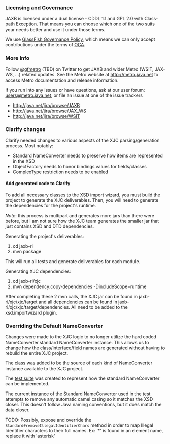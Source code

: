 ### Licensing and Governance

JAXB is licensed under a dual license - CDDL 1.1 and GPL 2.0 with Class-path Exception. 
That means you can choose which one of the two suits your needs better and use it under those terms.

We use <a href="http://glassfish.java.net/public/GovernancePolicy.html">GlassFish Governance Policy</a>, 
which means we can only accept contributions under the 
terms of <a href="http://oracle.com/technetwork/goto/oca">OCA</a>.

### More Info

Follow <a href="http://twitter.com/gfmetro">@gfmetro</a> (TBD) on Twitter to get JAXB and wider Metro (WSIT, JAX-WS, ...) related updates. See the Metro 
website at http://metro.java.net to access Metro documentation and release information. 

If you run into any issues 
or have questions, ask at our user forum: <a href="mailto:users@metro.java.net">users@metro.java.net</a>, or file an issue at one of the issue trackers
* http://java.net/jira/browse/JAXB
* http://java.net/jira/browse/JAX_WS
* http://java.net/jira/browse/WSIT


### Clarify changes

Clarify needed changes to various aspects of the XJC parsing/generation process.  Most notably:

* Standard NameConverter needs to preserve how items are represented in the XSD
* ObjectFactory needs to honor bindings values for fields/classes
* ComplexType restriction needs to be enabled

#### Add generated code to Clarify

To add all necessary classes to the XSD import wizard, you must build the project to generate the XJC deliverables.  Then, you will need to generate the dependencies for the project's runtime.

*Note*: this process is multipart and generates more jars than there were before, but I am not sure how the XJC team generates the smaller jar that just contains XSD and DTD dependencies.

Generating the project's deliverables:

1. cd jaxb-ri
2. mvn package

This will run all tests and generate deliverables for each module.

Generating XJC dependencies:

1. cd jaxb-ri/xjc
2. mvn dependency:copy-dependencies -DincludeScope=runtime


After completing these 2 mvn calls, the XJC jar can be found in jaxb-ri/xjc/xjc/target and all dependencies can be found in jaxb-ri/xjc/xjc/target/dependencies.  All need to be added to the xsd.importwizard plugin.


### Overriding the Default NameConverter

Changes were made to the XJC logic to no longer utilize the hard coded NameConverter.standard NameConverter instance.  This allows us to change how the class/interface/field names are generated without having to rebuild the entire XJC project.

The [class](jaxb-v2/jaxb-ri/core/src/main/java/com/sun/xml/bind/api/impl/NameConverterProvider.java) was added to be the source of each kind of NameConverter instance available to the XJC project.  

The [test suite](jaxb-v2/jaxb-ri/xjc/src/test/java/xjcTests/NameConverterOverrideTest.java) was created to represent how the standard NameConverter can be implemented.

The current instance of the Standard NameConverter used in the test attempts to remove any automatic camel casing so it matches the XSD closer.  This doesn't follow Java naming conventions, but it does match the data closer.

TODO: Possibly, expose and override the `Standard#removeIllegalIdentifierChars` method in order to map Illegal Identifier characters to their full names.
Ex: '*' is found in an element name, replace it with 'asterisk'



